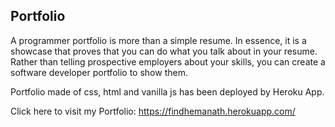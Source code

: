 ## Portfolio
A programmer portfolio is more than a simple resume. In essence, it is a showcase that proves that you can do what you talk about in your resume. Rather than telling prospective employers about your skills, you can create a software developer portfolio to show them.

Portfolio made of css, html and vanilla js has been deployed by Heroku App.

Click here to visit my Portfolio: https://findhemanath.herokuapp.com/
